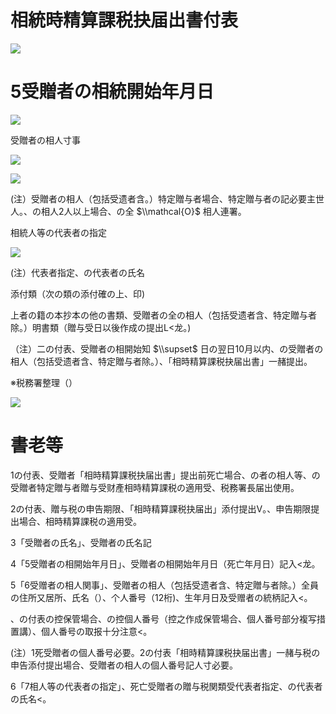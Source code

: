 # 相統時精算課税抉届出書付表

![](https://www.nta.go.jp/tmp/539dbcc0-27f5-4524-bdfa-bbff26d6f9fd/images/a56a6f66ac85f277418f07eb29a327f3f4abb7185f9a9fa9e0a2f6eb7b64bc7c.jpg)

# 5受贈者の相統開始年月日

![](https://www.nta.go.jp/tmp/539dbcc0-27f5-4524-bdfa-bbff26d6f9fd/images/4f707ee01b15f411325ed0eecc8e0bb559a790bd14ac04e20328bf79a8527dbc.jpg)

受贈者の相人寸事

![](https://www.nta.go.jp/tmp/539dbcc0-27f5-4524-bdfa-bbff26d6f9fd/images/bb0443ee672350da44f7786da7e1f23e58a5f89c5913dab9f4b2b464a7bf73e8.jpg)

![](https://www.nta.go.jp/tmp/539dbcc0-27f5-4524-bdfa-bbff26d6f9fd/images/5756508a7c72803834d29b39b2cfd01d364fa4daf84254cf68b1ad4af6e6926a.jpg)

(注）受贈者の相人（包括受遗者含。）特定贈与者場合、特定贈与者の記必要主世人。、の相人2人以上場合、の全 $\\mathcal{O}$ 相人連署。

相統人等の代表者の指定

![](https://www.nta.go.jp/tmp/539dbcc0-27f5-4524-bdfa-bbff26d6f9fd/images/177e7441791a8dd545508c863fac27ad75fd64987847c01f98f4a5e53bbb91f1.jpg)

(注）代表者指定、の代表者の氏名

添付類（次の類の添付確の上、印)

上者の籍の本抄本の他の書類、受贈者の全の相人（包括受遗者含、特定贈与者除。）明書類（贈与受日以後作成の提出L<龙。)

（注）二の付表、受贈者の相開始知 $\\supset$ 日の翌日10月以内、の受贈者の相人（包括受遗者含、特定贈与者除。）、「相時精算課税抉届出書」一赭提出。

※税務署整理（）

![](https://www.nta.go.jp/tmp/539dbcc0-27f5-4524-bdfa-bbff26d6f9fd/images/c54859ae63205aa35827aabe75e642f6143f8c53ccfc3fb0f675d1e6f7c0eec9.jpg)

# 書老等

1の付表、受贈者「相時精算課税抉届出書」提出前死亡場合、の者の相人等、の受贈者特定贈与者贈与受财產相時精算課税の適用受、税務署長届出使用。

2の付表、贈与税の申告期限、「相時精算課税抉届出」添付提出V。、申告期限提出場合、相時精算課税の適用受。

3「受贈者の氏名」、受贈者の氏名記

4「5受贈者の相開始年月日」、受贈者の相開始年月日（死亡年月日）記入<龙。

5「6受赠者の相人関事」、受贈者の相人（包括受遗者含、特定贈与者除。）全員の住所又居所、氏名（）、个人番号（12桁)、生年月日及受赠者の統柄記入<。

、の付表の控保管場合、の控個人番号（控之作成保管場合、個人番号部分複写措置講）、個人番号の取报十分注意<。

(注）1死受贈者の個人番号必要。2の付表「相時精算課税抉届出書」一赭与税の申告添付提出場合、受贈者の相人の個人番号記人寸必要。

6「7相人等の代表者の指定」、死亡受贈者の贈与税関類受代表者指定、の代表者の氏名<。
